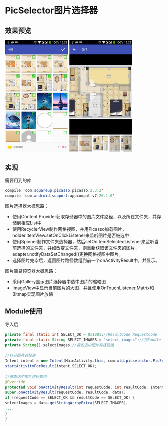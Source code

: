 # PicSelector图片选择器

## 效果预览
<img src="./images/1.png" width="40%" />  <img src="./images/2.png" width="40%" />
## 实现
需要用到的库
```java
compile 'com.squareup.picasso:picasso:2.3.2'
compile 'com.android.support:appcompat-v7:26.1.0'
```
图片选择器大概思路：
- 使用Content Provider获取存储器中的图片文件路径，以及所在文件夹，并存储到相应List中
- 使用RecyclerView制作网格视图，并用Picasso加载图片，holder.itemView.setOnClickListener来监听图片是否被选中
- 使用Spinner制作文件夹选择器，然后setOnItemSelectedListener来监听当前选择的文件夹，并如改变文件夹，则重新获取该文件夹的图片，adapter.notifyDataSetChanged()更换网格视图中图片。
- 选择图片完毕后，返回图片路径数组到前一个onActivityResult中，并显示。

图片简易预览器大概思路：
- 采用Gallery显示图片选择器中选中图片的缩略图
- ImageView中显示当前图片的大图，并且使用OnTouchListener,Matrix和Bitmap实现图片放缩

## Module使用
导入后
```java
private final static int SELECT_OK = 0x1001;//ResultCode RequestCode
private final static String SELECT_IMAGES = "select_images";//在Bundle data中的Extra名字
private String[] selectImages;//接收选中图片路径数组

//打开图片选择器
Intent intent = new Intent(MainActivity.this, com.xld.picselector.PicSelectorActivity.class);
startActivityForResult(intent,SELECT_OK);

//获取选中图片路径数组
@Override
protected void onActivityResult(int requestCode, int resultCode, Intent data) {
super.onActivityResult(requestCode, resultCode, data);
if (requestCode == SELECT_OK && resultCode == SELECT_OK) {
selectImages = data.getStringArrayExtra(SELECT_IMAGES);
....
}
}
```